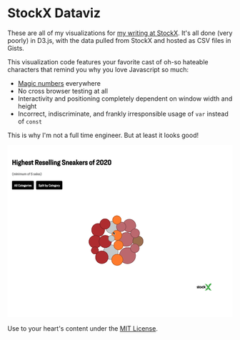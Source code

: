 # StockX Dataviz
These are all of my visualizations for [my writing at StockX](https://stockx.com/news/author/justin-gage/). It's all done (very poorly) in D3.js, with the data pulled from StockX and hosted as CSV files in Gists. 

This visualization code features your favorite cast of oh-so hateable characters that remind you why you love Javascript so much:

- [Magic numbers](https://en.wikipedia.org/wiki/Magic_number_(programming)) everywhere
- No cross browser testing at all
- Interactivity and positioning completely dependent on window width and height
- Incorrect, indiscriminate, and frankly irresponsible usage of `var` instead of `const`

This is why I'm not a full time engineer. But at least it looks good!

![](sample.gif)

Use to your heart's content under the [MIT License](https://opensource.org/licenses/MIT).
